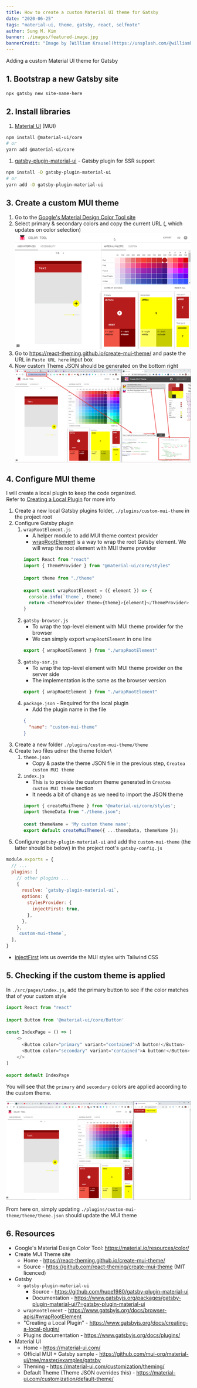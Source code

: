 ```yaml
---
title: How to create a custom Material UI theme for Gatsby
date: "2020-06-25"
tags: "material-ui, theme, gatsby, react, selfnote"
author: Sung M. Kim
banner: ./images/featured-image.jpg
bannerCredit: "Image by [William Krause](https://unsplash.com/@williamk?utm_source=unsplash&amp;utm_medium=referral&amp;utm_content=creditCopyText) from [Unsplash](https://unsplash.com/?utm_source=unsplash&utm_medium=referral&utm_content=creditCopyText)"
---
```


Adding a custom Material UI theme for Gatsby

## 1. Bootstrap a new Gatsby site

```bash
npx gatsby new site-name-here
```

## 2. Install libraries

1. [Material UI](https://material-ui.com/) (MUI)
  ```bash
  npm install @material-ui/core
  # or
  yarn add @material-ui/core
  ```
1. [gatsby-plugin-material-ui](https://www.gatsbyjs.org/packages/gatsby-plugin-material-ui/?=gatsby-plugin-material-ui) - Gatsby plugin for SSR support
  ```bash
  npm install -D gatsby-plugin-material-ui
  # or
  yarn add -D gatsby-plugin-material-ui
  ```

## 3. Create a custom MUI theme

1. Go to the [Google's Material Design Color Tool site](https://material.io/resources/color)
1. Select primary & secondary colors and copy the current URL (, which updates on color selection)  
      ![color tool](./images/color-tool-select-colors.png)
1. Go to https://react-theming.github.io/create-mui-theme/ and paste the URL in `Paste URL here` input box
1. Now custom Theme JSON should be generated on the bottom right
      ![custom JSON](./images/custom-json.png)

## 4. Configure MUI theme

I will create a local plugin to keep the code organized.  
Refer to [Creating a Local Plugin](https://www.gatsbyjs.org/docs/creating-a-local-plugin/) for more info  

1. Create a new local Gatsby plugins folder, `./plugins/custom-mui-theme` in the project root
1. Configure Gatsby plugin
    1. `wrapRootElement.js` 
        - A helper module to add MUI theme context provider
        - [wrapRootElement](https://www.gatsbyjs.org/docs/browser-apis/#wrapRootElement) is a way to wrap the root Gatsby element. We will wrap the root element with MUI theme provider
        ```js
        import React from "react"
        import { ThemeProvider } from "@material-ui/core/styles"

        import theme from "./theme"

        export const wrapRootElement = ({ element }) => {
          console.info(`theme`, theme)
          return <ThemeProvider theme={theme}>{element}</ThemeProvider>
        }
        ```
    1. `gatsby-browser.js` 
        - To wrap the top-level element with MUI theme provider for the browser
        - We can simply export `wrapRootElement` in one line
        ```js
        export { wrapRootElement } from "./wrapRootElement"
        ```
    1. `gatsby-ssr.js` 
        - To wrap the top-level element with MUI theme provider on the server side
        - The implementation is the same as the browser version
        ```js
        export { wrapRootElement } from "./wrapRootElement"
        ```
    1. `package.json` - Required for the local plugin
        - Add the plugin name in the file
        ```json
        {
          "name": "custom-mui-theme"
        }
        ```
1. Create a new folder `./plugins/custom-mui-theme/theme`
1. Create two files udner the theme folder\
    1. `theme.json`
        - Copy & paste the theme JSON file in the previous step, `Createa  custom MUI theme`
    1. `index.js`
        - This is to provide the custom theme generated in `Createa  custom MUI theme` section
        - It needs a bit of change as we need to import the JSON theme
        ```js
        import { createMuiTheme } from '@material-ui/core/styles';
        import themeData from "./theme.json";

        const themeName = 'My custom theme name';
        export default createMuiTheme({ ...themeData, themeName });
        ```
1. Configure `gatsby-plugin-material-ui` and add the `custom-mui-theme` (the latter should be below) in the project root's `gatsby-config.js`
  ```js
  module.exports = {
    // ...
    plugins: [
      // other plugins ...
      {
        resolve: `gatsby-plugin-material-ui`,
        options: {
          stylesProvider: {
            injectFirst: true,
          },
        },
      },
      `custom-mui-theme`,
    ],
  }
  ```
  - [injectFirst](https://www.gatsbyjs.org/packages/gatsby-plugin-material-ui/?=gatsby-plugin-material-ui#usage-with-styled-components-or-else) lets us override the MUI styles with Tailwind CSS


## 5. Checking if the custom theme is applied

In `./src/pages/index.js`, add the primary button to see if the color matches that of your custom style
```js
import React from "react"

import Button from '@material-ui/core/Button'

const IndexPage = () => (
    <>
      <Button color="primary" variant="contained">A button!</Button>
      <Button color="secondary" variant="contained">A button!</Button>
    </>
)

export default IndexPage
```

You will see that the `primary` and `secondary` colors are applied according to the custom theme.

![result](./images/result.png)

From here on, simply updating `./plugins/custom-mui-theme/theme/theme.json` should update the MUI theme

## 6. Resources

- Google's Material Design Color Tool: https://material.io/resources/color/
- Create MUI Theme site
    - Home - https://react-theming.github.io/create-mui-theme/
    - Source - https://github.com/react-theming/create-mui-theme (MIT licenced)
- Gatsby
    - `gatsby-plugin-material-ui` 
        - Source - https://github.com/hupe1980/gatsby-plugin-material-ui
        - Documentation - https://www.gatsbyjs.org/packages/gatsby-plugin-material-ui/?=gatsby-plugin-material-ui
    - `wrapRootElement` - https://www.gatsbyjs.org/docs/browser-apis/#wrapRootElement
    - "Creating a Local Plugin" - https://www.gatsbyjs.org/docs/creating-a-local-plugin/
    - Plugins documentation - https://www.gatsbyjs.org/docs/plugins/
- Material UI
    - Home - https://material-ui.com/
    - Official MUI + Gatsby sample - https://github.com/mui-org/material-ui/tree/master/examples/gatsby
    - Theming - https://material-ui.com/customization/theming/
    - Default Theme (Theme JSON overrides this) - https://material-ui.com/customization/default-theme/
